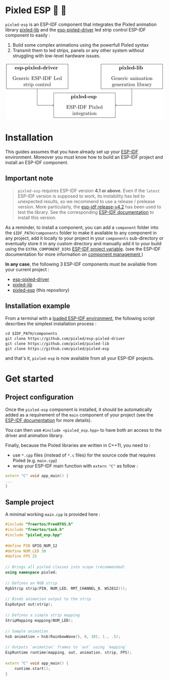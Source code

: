 # Pixled ESP :rainbow: :sheep:

`pixled-esp` is an ESP-IDF component that integrates the Pixled animation
library [pixled-lib](https://github.com/pixled/pixled-lib) and the
[esp-pixled-driver](https://github.com/pixled/esp-pixled-driver) led strip
control ESP-IDF component to easily :
1. Build some complex animations using the powerfull Pixled syntax
2. Transmit them to led strips, panels or any other system without struggling
   with low-level hardware issues.

![Dependency Graph](docs/dependencies.png)

# Installation

This guides assumes that you have already set up your
[ESP-IDF](https://docs.espressif.com/projects/esp-idf/en/latest/esp32/)
environment. Moreover you must know how to build an ESP-IDF project and install an
ESP-IDF component.

## Important note
> `pixled-esp` requires ESP-IDF version **4.1 or above**.
> Even if the `latest` ESP-IDF version is supposed to work, its instability has led to unexpected results,
> so we recommend to use a release / prelease version.
> More particularly, the [esp-idf
> release-v4.2](https://docs.espressif.com/projects/esp-idf/en/release-v4.2/esp32/index.html)
> has been used to test the library. See the corresponding [ESP-IDF
> documentation](https://docs.espressif.com/projects/esp-idf/en/release-v4.2/esp32/get-started/index.html)
> to install this version.


As a reminder, to install a component, you can add a `component` folder into the
`$IDF_PATH/components` folder to make it available to any component in any
project, add it locally to your project in your `components` sub-directory or
eventually store it in any custom directory and manually add it to your build
using the `EXTRA_COMPONENT_DIRS` [ESP-IDF project
variable](https://docs.espressif.com/projects/esp-idf/en/latest/esp32/api-guides/build-system.html#optional-project-variables).
(see the ESP-IDF documentation for more information on [component management
](https://docs.espressif.com/projects/esp-idf/en/latest/esp32/api-guides/build-system.html#component-requirements))

**In any case**, the following 3 ESP-IDF components must be available from your
current project :
- [esp-pixled-driver](https://github.com/pixled/esp-pixled-driver)
- [pixled-lib](https://github.com/pixled/pixled-lib)
- [pixled-esp](https://github.com/pixled/pixled-lib) (this repository)

## Installation example

From a terminal with a [loaded ESP-IDF
environment](https://docs.espressif.com/projects/esp-idf/en/latest/esp32/get-started/index.html#step-4-set-up-the-environment-variables),
the following script describes the simplest installation process :
```
cd $IDF_PATH/components
git clone https://github.com/pixled/esp-pixled-driver
git clone https://github.com/pixled/pixled-lib
git clone https://github.com/pixled/pixled-esp
```
and that's it, `pixled-esp` is now available from all your ESP-IDF projects.

# Get started
## Project configuration

Once the `pixled-esp` component is installed, it should be automatically added
as a requirement of the `main` component of your project (see the [ESP-IDF
documentation](https://docs.espressif.com/projects/esp-idf/en/latest/esp32/api-guides/build-system.html#component-requirements)
for more details).

You can then use `#include <pixled_esp.hpp>` to have both an access to the
driver and animation library.

Finally, because the Pixled libraries are written in C++11, you need to :
- use `*.cpp` files (instead of `*.c` files) for the source code that requires
  Pixled (e.g. `main.cpp`)
- wrap your ESP-IDF main function with `extern "C"` as follow :
```cpp
extern "C" void app_main() {
...
}
```

## Sample project

A minimal working `main.cpp` is provided here :
```cpp
#include "freertos/FreeRTOS.h"
#include "freertos/task.h"
#include "pixled_esp.hpp"

#define PIN GPIO_NUM_12
#define NUM_LED 30 
#define FPS 25

// Brings all pixled classes into scope (recommended)
using namespace pixled;

// Defines an RGB strip
RgbStrip strip(PIN, NUM_LED, RMT_CHANNEL_0, WS2812());

// Binds animation output to the strip
EspOutput out(strip);

// Defines a simple strip mapping
StripMapping mapping(NUM_LED);

// Sample animation
hsb animation = hsb(RainbowWave(5, 0, 10), 1., .5);

// Outputs `animation` frames to `out` using `mapping`
EspRuntime runtime(mapping, out, animation, strip, FPS);

extern "C" void app_main() {
	runtime.start();
}
```
